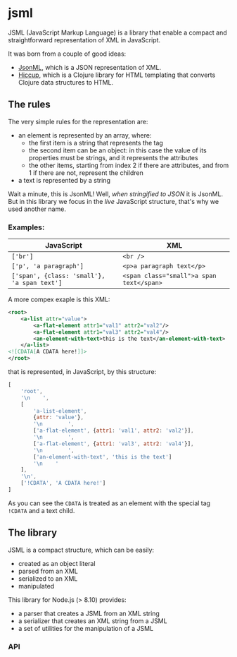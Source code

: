 # jsml

JSML (JavaScript Markup Language) is a library that enable a compact and straightforward representation of XML
in JavaScript.

It was born from a couple of good ideas:

* [JsonML](http://www.jsonml.org/), which is a JSON representation of XML.
* [Hiccup](https://github.com/weavejester/hiccup), which is a Clojure library for HTML templating that converts Clojure data structures to HTML.

## The rules

The very simple rules for the representation are:

* an element is represented by an array, where:
	* the first item is a string that represents the tag
	* the second item can be an object: in this case the value of its properties
	  must be strings, and it represents the attributes
	* the other items, starting from index 2 if there are attributes, and from 1
	  if there are not, represent the children
* a text is represented by a string

Wait a minute, this is JsonML! Well, *when stringified to JSON* it is JsonML. But in this library we focus in the *live* JavaScript structure, that's why we used another name.

### Examples:

JavaScript|XML
----------|---
`['br']`|`<br />`
`['p', 'a paragraph']`|`<p>a paragraph text</p>`
`['span', {class: 'small'}, 'a span text']`|`<span class="small">a span text</span>`

A  more compex exaple is this XML:

```xml
<root>
    <a-list attr="value">
        <a-flat-element attr1="val1" attr2="val2"/>
        <a-flat-element attr1="val3" attr2="val4"/>
        <an-element-with-text>this is the text</an-element-with-text>
    </a-list>
<![CDATA[A CDATA here!]]>
</root>
```

that is represented, in JavaScript, by this structure:

```js
[
    'root',
    '\n    ',
    [
        'a-list-element',
        {attr: 'value'},
        '\n        ',
        ['a-flat-element', {attr1: 'val1', attr2: 'val2'}],
        '\n        ',
        ['a-flat-element', {attr1: 'val3', attr2: 'val4'}],
        '\n        ',
        ['an-element-with-text', 'this is the text']
        '\n    '
    ],
    '\n',
    ['!CDATA', 'A CDATA here!']
]
```

As you can see the `CDATA` is treated as an element with the special tag `!CDATA` and a text child.

## The library

JSML is a compact structure, which can be easily:

* created as an object literal
* parsed from an XML
* serialized to an XML
* manipulated

This library for Node.js (> 8.10) provides:

* a parser that creates a JSML from an XML string
* a serializer that creates an XML string from a JSML
* a set of utilities for the manipulation of a JSML

### API
